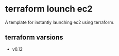 # terraform lounch ec2
A template for instantly launching ec2 using terraform.

## terraform varsions
- v0.12
